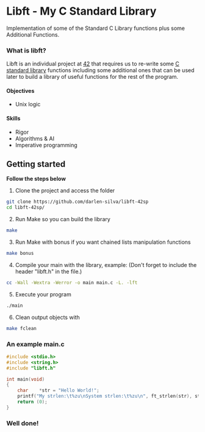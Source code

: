 # Libft - My C Standard Library
Implementation of some of the Standard C Library functions plus some Additional Functions.

### What is libft?
Libft is an individual project at [42](https://www.42sp.org.br) that requires us to re-write some [C standard library](https://www.tutorialspoint.com/c_standard_library/index.htm) functions including some additional ones that can be used later to build a library of useful functions for the rest of the program.

#### Objectives
- Unix logic

#### Skills
- Rigor
- Algorithms & AI
- Imperative programming

## Getting started
**Follow the steps below**
1. Clone the project and access the folder
```bash
git clone https://github.com/darlen-silva/libft-42sp
cd libft-42sp/
```
2. Run Make so you can build the library
```bash
make
```
3. Run Make with bonus if you want chained lists manipulation functions
```bash
make bonus
```
4. Compile your main with the library, example: (Don't forget to include the header "libft.h" in the file.)
```bash
cc -Wall -Wextra -Werror -o main main.c -L. -lft
```
5. Execute your program
```bash
./main
```
6. Clean output objects with
```bash
make fclean
```
### An example main.c
```c
#include <stdio.h>
#include <string.h>
#include "libft.h"

int main(void)
{
    char    *str = "Hello World!";
    printf("My strlen:\t%zu\nSystem strlen:\t%zu\n", ft_strlen(str), strlen(str));
    return (0);
}
```
### Well done!
